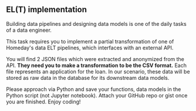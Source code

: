 ## EL(T) implementation

Building data pipelines and designing data models is one of the daily tasks of a data engineer.

This task requires you to implement a partial transformation of one of Homeday's data ELT pipelines, which interfaces with an external API.

You will find 2 JSON files which were extracted and anonymized from the API. **They need you to make a transformation to be the CSV format.**
Each file represents an application for the loan. In our scenario, these data will be stored as raw data in the database for its downstream data models.

Please approach via Python and save your functions, data models in the Python script (not Jupyter notebook). Attach your GitHub repo or gist once you are finished.
Enjoy coding!